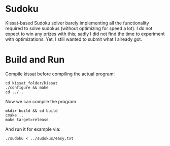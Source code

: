 # Sudoku
Kissat-based Sudoku solver barely implementing all the functionality required to solve sudokus (without optimizing for speed a lot). I do not expect to win any prizes with this; sadly I did not find the time to experiment with optimizations. Yet, I still wanted to submit what I already got.

# Build and Run
Compile kissat before compiling the actual program:

```console
cd kissat_folder/kissat
./configure && make
cd ../..
```
Now we can compile the program
```console
mkdir build && cd build
cmake ..
make target=release
```

And run it for example via:

```console
./sudoku < ../sudokus/easy.txt
```
